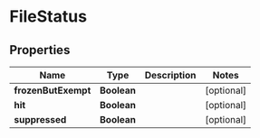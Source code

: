 

# FileStatus


## Properties

| Name | Type | Description | Notes |
|------------ | ------------- | ------------- | -------------|
|**frozenButExempt** | **Boolean** |  |  [optional] |
|**hit** | **Boolean** |  |  [optional] |
|**suppressed** | **Boolean** |  |  [optional] |



